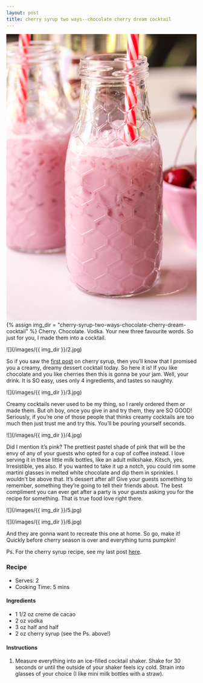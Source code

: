 ```yaml
---
layout: post
title: cherry syrup two ways--chocolate cherry dream cocktail
---
```

![](/images/cherry-syrup-two-ways-chocolate-cherry-dream-cocktail/1.jpg)
{% assign img_dir = "cherry-syrup-two-ways-chocolate-cherry-dream-cocktail" %}
Cherry. Chocolate. Vodka. Your new three favourite words. So just for you, I made them into a cocktail.

![](/images/{{ img_dir }}/2.jpg)

So if you saw the [first post](https://queenculinaire.github.io/cherry-syrup-two-ways-bourbon-cherry-sour/) on cherry syrup, then you’ll know that I promised you a creamy, dreamy dessert cocktail today. So here it is! If you like chocolate and you like cherries then this is gonna be your jam. Well, your drink. It is SO easy, uses only 4 ingredients, and tastes so naughty.

![](/images/{{ img_dir }}/3.jpg)

Creamy cocktails never used to be my thing, so I rarely ordered them or made them. But oh boy, once you give in and try them, they are SO GOOD! Seriously, if you’re one of those people that thinks creamy cocktails are too much then just trust me and try this. You’ll be pouring yourself seconds.

![](/images/{{ img_dir }}/4.jpg)

Did I mention it’s pink? The prettiest pastel shade of pink that will be the envy of any of your guests who opted for a cup of coffee instead. I love serving it in these little milk bottles, like an adult milkshake. Kitsch, yes. Irresistible, yes also. If you wanted to take it up a notch, you could rim some martini glasses in melted white chocolate and dip them in sprinkles. I wouldn’t be above that. It’s dessert after all! Give your guests something to remember, something they’re going to tell their friends about. The best compliment you can ever get after a party is your guests asking you for the recipe for something. That is true food love right there.

![](/images/{{ img_dir }}/5.jpg)

![](/images/{{ img_dir }}/6.jpg)

And they are gonna want to recreate this one at home. So go, make it! Quickly before cherry season is over and everything turns pumpkin!

 

Ps. For the cherry syrup recipe, see my last post [here](https://queenculinaire.github.io/cherry-syrup-two-ways-bourbon-cherry-sour/).

### Recipe
+ Serves: 2
+ Cooking Time: 5 mins
#### Ingredients
+ 1 1/2 oz creme de cacao
+ 2 oz vodka
+ 3 oz half and half
+ 2 oz cherry syrup (see the Ps. above!)

#### Instructions
1. Measure everything into an ice-filled cocktail shaker. Shake for 30 seconds or until the outside of your shaker feels icy cold. Strain into glasses of your choice (I like mini milk bottles with a straw).
